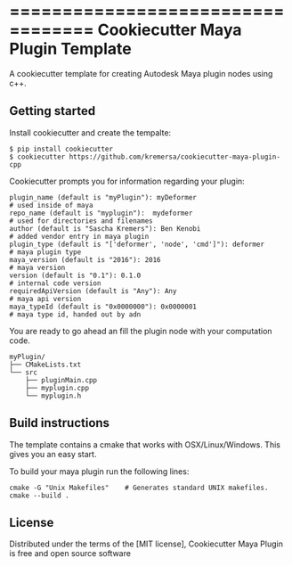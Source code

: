 ==================================
Cookiecutter Maya Plugin Template
==================================

A cookiecutter template for creating Autodesk Maya plugin nodes using c++.

Getting started
---------------

Install cookiecutter and create the tempalte:

```no-highlight
$ pip install cookiecutter
$ cookiecutter https://github.com/kremersa/cookiecutter-maya-plugin-cpp
```

Cookiecutter prompts you for information regarding your plugin:

```no-highlight
plugin_name (default is "myPlugin"): myDeformer                       # used inside of maya
repo_name (default is "myplugin"):  mydeformer                        # used for directories and filenames
author (default is "Sascha Kremers"): Ben Kenobi                      # added vendor entry in maya plugin
plugin_type (default is "['deformer', 'node', 'cmd']"): deformer      # maya plugin type
maya_version (default is "2016"): 2016                                # maya version
version (default is "0.1"): 0.1.0                                     # internal code version
requiredApiVersion (default is "Any"): Any                            # maya api version
maya_typeId (default is "0x0000000"): 0x0000001                       # maya type id, handed out by adn
```

You are ready to go ahead an fill the plugin node with your computation code.

```no-highlight
myPlugin/
├── CMakeLists.txt
└── src
    ├── pluginMain.cpp
    ├── myplugin.cpp
    └── myplugin.h
```

Build instructions
------------------

The template contains a cmake that works with OSX/Linux/Windows. This gives you an easy start.

To build your maya plugin run the following lines:

    cmake -G "Unix Makefiles"    # Generates standard UNIX makefiles.
    cmake --build .

License
-------

Distributed under the terms of the [MIT license], Cookiecutter Maya Plugin is free and open source software
